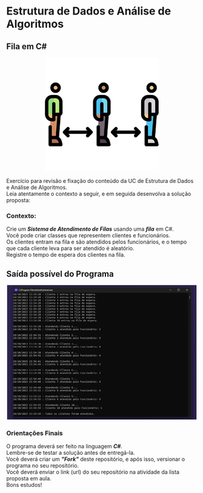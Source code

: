 # Estrutura de Dados e Análise de Algoritmos

## Fila em C#

<p align="center">
  <a href="#">
    <img src="logo\fila.png" width="300" alt="Fila">
  </a>
</p>

Exercício para revisão e fixação do conteúdo da UC de Estrutura de Dados e Análise de Algoritmos.<br>
Leia atentamente o contexto a seguir, e em seguida desenvolva a solução proposta:

 ### Contexto:

Crie um ***Sistema de Atendimento de Filas*** usando uma ***fila*** em C#. </br>
Você pode criar classes que representem clientes e funcionários.</br>
Os clientes entram na fila e são atendidos pelos funcionários, e o tempo que cada cliente leva para ser atendido é aleatório.</br>
Registre o tempo de espera dos clientes na fila.

## Saída possível do Programa

<p align="center">
  <a href="#">
    <img src="logo\code.png" width="500" alt="Saída do Programa">
  </a>
</p>

### Orientações Finais

O programa deverá ser feito na linguagem ***C#***.<br>
Lembre-se de testar a solução antes de entregá-la.<br>
Você deverá criar um ***"Fork"*** deste repositório, e após isso, versionar o programa no seu repositório.<br>
Você deverá enviar o link (url) do seu repositório na atividade da lista proposta em aula.<br>
Bons estudos!